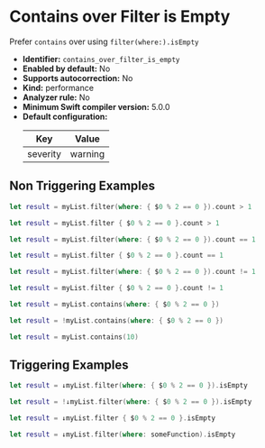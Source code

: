 # Contains over Filter is Empty

Prefer `contains` over using `filter(where:).isEmpty`

* **Identifier:** `contains_over_filter_is_empty`
* **Enabled by default:** No
* **Supports autocorrection:** No
* **Kind:** performance
* **Analyzer rule:** No
* **Minimum Swift compiler version:** 5.0.0
* **Default configuration:**
  <table>
  <thead>
  <tr><th>Key</th><th>Value</th></tr>
  </thead>
  <tbody>
  <tr>
  <td>
  severity
  </td>
  <td>
  warning
  </td>
  </tr>
  </tbody>
  </table>

## Non Triggering Examples

```swift
let result = myList.filter(where: { $0 % 2 == 0 }).count > 1
```

```swift
let result = myList.filter { $0 % 2 == 0 }.count > 1
```

```swift
let result = myList.filter(where: { $0 % 2 == 0 }).count == 1
```

```swift
let result = myList.filter { $0 % 2 == 0 }.count == 1
```

```swift
let result = myList.filter(where: { $0 % 2 == 0 }).count != 1
```

```swift
let result = myList.filter { $0 % 2 == 0 }.count != 1
```

```swift
let result = myList.contains(where: { $0 % 2 == 0 })
```

```swift
let result = !myList.contains(where: { $0 % 2 == 0 })
```

```swift
let result = myList.contains(10)
```

## Triggering Examples

```swift
let result = ↓myList.filter(where: { $0 % 2 == 0 }).isEmpty
```

```swift
let result = !↓myList.filter(where: { $0 % 2 == 0 }).isEmpty
```

```swift
let result = ↓myList.filter { $0 % 2 == 0 }.isEmpty
```

```swift
let result = ↓myList.filter(where: someFunction).isEmpty
```